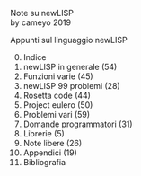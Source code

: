 Note su newLISP  
by cameyo 2019  
  
Appunti sul linguaggio newLISP  
  
00) Indice  
01) newLISP in generale (54)
02) Funzioni varie (45)  
03) newLISP 99 problemi (28)  
04) Rosetta code (44)  
05) Project eulero (50)  
06) Problemi vari (59)  
07) Domande programmatori (31)  
08) Librerie (5)  
09) Note libere (26)  
10) Appendici (19)  
11) Bibliografia  

